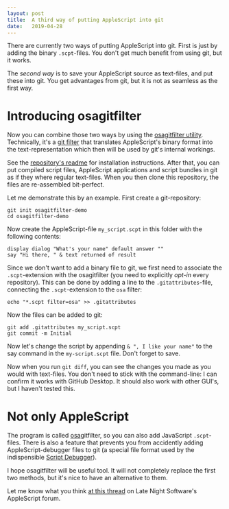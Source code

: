 ```yaml
---
layout: post
title:  A third way of putting AppleScript into git
date:   2019-04-28
---
```


There are currently two ways of putting AppleScript into git. First is just by adding the binary `.scpt`-files. You don't get much benefit from using git, but it works.

The _second way_ is to save your AppleScript source as text-files, and put these into git. You get advantages from git, but it is not as seamless as the first way.


Introducing osagitfilter
========================
Now you can combine those two ways by using the [osagitfilter utility][osagitfilter]. Technically, it's a [git filter][] that translates AppleScript's binary format into the text-representation which then will be used by git's internal workings.

See the [repository's readme][ogf-readme] for installation instructions. After that, you can put compiled script files, AppleScript applications and script bundles in git as if they where regular text-files. When you then clone this repository, the files are re-assembled bit-perfect.

Let me demonstrate this by an example. First create a git-repository:

	git init osagitfilter-demo
	cd osagitfilter-demo

Now create the AppleScript-file `my_script.scpt` in this folder with the following contents:

	display dialog "What's your name" default answer ""
	say "Hi there, " & text returned of result

Since we don't want to add a binary file to git, we first need to associate the `.scpt`-extension with the osagitfilter (you need to explicitly _opt-in_ every repository). This can be done by adding a line to the `.gitattributes`-file, connecting the `.scpt`-extension to the `osa` filter:

	echo "*.scpt filter=osa" >> .gitattributes

Now the files can be added to git:

	git add .gitattributes my_script.scpt
	git commit -m Initial

Now let's change the script by appending `& ", I like your name"` to the say command in the `my-script.scpt` file. Don't forget to save.

Now when you run `git diff`, you can see the changes you made as you would with text-files. You don't need to stick with the command-line: I can confirm it works with GitHub Desktop. It should also work with other GUI's, but I haven't tested this. 


Not only AppleScript
====================
The program is called [osa][]gitfilter, so you can also add JavaScript `.scpt`-files. There is also a feature that prevents you from accidently adding AppleScript-debugger files to git (a special file format used by the indispensible [Script Debugger](scriptdebugger)).

I hope osagitfilter will be useful tool. It will not completely replace the first two methods, but it's nice to have an alternative to them.

Let me know what you think [at this thread][as-forum-thread] on Late Night Software's AppleScript forum.


[git filter]: https://git-scm.com/book/en/v2/Customizing-Git-Git-Attributes#filters_a
[osagitfilter]: https://github.com/doekman/osagitfilter/
[ogf-readme]: https://github.com/doekman/osagitfilter/blob/master/README.md
[osa]: https://developer.apple.com/library/archive/documentation/AppleScript/Conceptual/AppleScriptX/Concepts/osa.html "The Open Scripting Architecture (OSA) provides a standard and extensible mechanism for interapplication communication in OS X."
[scriptdebugger]: https://latenightsw.com
[as-forum-thread]: https://forum.latenightsw.com
